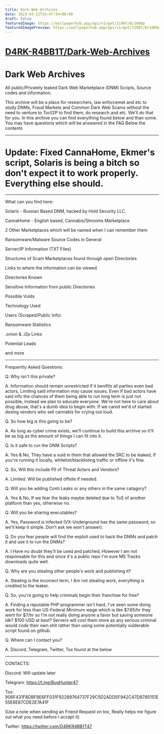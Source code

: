 ```yaml
---
title: Dark-Web-Archives
date: 2023-03-22T15:47:54+08:00
draft: False
featuredImage: https://wallpaperhub.app/api/v1/get/11907/0/1080p
featuredImagePreview: https://wallpaperhub.app/api/v1/get/11907/0/1080p
---
```


# [D4RK-R4BB1T/Dark-Web-Archives](https://github.com/D4RK-R4BB1T/Dark-Web-Archives)

# Dark Web Archives
All public/Privately leaked Dark Web Marketplace (DNM) Scripts, Source codes and information. 


This archive will be a place for researchers, law enforcemet and etc to study DNMs, Fraud Markets and Common Dark Web Scams without the need to venture to
Tor/I2P to find them, do research and etc. We'll do that for you. In this archive you can find everything found below and than some. You may have questions which will be answered in the FAQ Below the contents

-------------------------------------------------------------------------------------------------------------------------------------------------------------

# Update: Fixed CannaHome, Ekmer's script, Solaris is being a bitch so don't expect it to work properly. Everything else should.

-------------------------------------------------------------------------------------------------------------------------------------------------------------
What can you find here:

Solaris - Russian Based DNM, hacked by Hold Security LLC.

CannaHome - English based, Cannabis/Shrooms Marketplace

2 Other Marketplaces which will be named when I can remember them

Ransomware/Malware Source Codes in General

Server/IP Information (TXT Files)

Structures of Scam Marketplaces found through open Directories

Links to where the information can be viewed.

Directories Known

Sensitive Information from public Directories

Possible Vulds

Technology Used

Users (Scraped/Public Info)

Ransomware Statistics

.onion & .i2p Links

Potential Leads

and more

-------------------------------------------------------------------------------------------------------------------------------------------------------------

Frequently Asked Questions:

Q. Why isn't this private?

A. Information should remain unrestricted if it benifits all parties even bad actors, Limiting said information may cause issues, Even if bad actors have said info the chances of them being able to run long term is just not possible, Instead we plan to educate everyone. We're not here to care about drug abuse, that's a dumb idea to begin with. If we cared we'd of started doxing vendors who sell cannabis for crying out loud.



Q. So how big is this going to be?

A. As long as cyber crime exists, we'll continue to build this archive so it'll be as big as the amount of things I can fit into it.



Q. Is it safe to run the DNM Scripts?

A. Yes & No, They have a vuld in them that allowed the SRC to be leaked, If you're running it locally, whitelist/blacklisting traffic or offline it's fine. 



Q. So, Will this include PII of Threat Actors and Vendors?

A. Limited. Will be published offsite if needed.



Q. Will you be adding Conti Leaks or any others in the same catagory?

A. Yes & No, If we fear the leaks maybe deleted due to ToS of another platform than yes, otherwise no.



Q. Will you be sharing executables?

A. Yes, Password is infected (VX-Underground has the same password, so we'll keep it simple. Don't ask we won't answer).



Q. Do you fear people will find the exploit used to hack the DNMs and patch it and use it to run the DNMs?

A. I Have no doubt they'll be used and patched, However I am not responsable for this and since it's a public repo I'm sure MS Tracks downloads quite well.



Q. Why are you stealing other people's work and publishing it?

A. Stealing is the incorrect term, I Am not stealing work, everything is credited to the leaker.



Q. So, you're going to help criminals begin their franchise for free?

A. Finding a reputable PHP programmer isn't hard, I've seen some doing work for less than US-Federal Minimum wage which is like $7.65/hr they went for $7/hr so I'm not really doing anyone a favor but saving someone idk? $100 USD at best? Servers will cost them more as any serious criminal would code their own shit rather than using some potentially vulderable script found on github.



Q. Where can I contact you?

A. Discord, Telegram, Twitter, Tox found at the below

-------------------------------------------------------------------------------------------------------------------------------------------------------------

CONTACTS:

Discord: Will update later

Telegram: https://t.me/BugHunter47

Tox: 906F431F8DBF8E6FF031F92289764737F29C5D2ADD5F942C47D8785151E55E6E87CDE2E7A41F

(Use a note when sending an Friend Request on tox, Really helps me figure out what you need before I accept it)

Twitter: https://twitter.com/D4RKR4BB1T47
